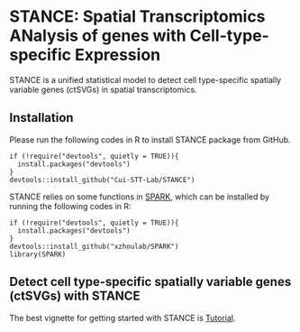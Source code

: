 # STANCE: Spatial Transcriptomics ANalysis of genes with Cell-type-specific Expression
STANCE is a unified statistical model to detect cell type-specific spatially variable genes (ctSVGs) in spatial transcriptomics.

## Installation
Please run the following codes in R to install STANCE package from GitHub.
```
if (!require("devtools", quietly = TRUE)){
  install.packages("devtools")
}
devtools::install_github("Cui-STT-Lab/STANCE")
```

STANCE relies on some functions in [SPARK](https://xzhoulab.github.io/SPARK/), which can be installed by running the following codes in R:
```
if (!require("devtools", quietly = TRUE)){
  install.packages("devtools")
}
devtools::install_github("xzhoulab/SPARK")
library(SPARK)
```

## Detect cell type-specific spatially variable genes (ctSVGs) with STANCE
The best vignette for getting started with STANCE is [Tutorial](https://htmlpreview.github.io/?https://github.com/Cui-STT-Lab/STANCE/blob/master/vignettes/tutorial.html).

